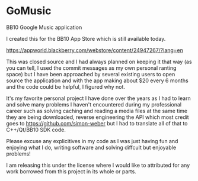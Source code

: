 # GoMusic
BB10 Google Music application

I created this for the BB10 App Store which is still available today.

https://appworld.blackberry.com/webstore/content/24947267/?lang=en

This was closed source and I had always planned on keeping it that way (as you can tell, I used the commit messages as my own personal ranting space) but I have been approached by several existing users to open source the application and with the app making about $20 every 6 months and the code could be helpful, I figured why not.

It's my favorite personal project I have done over the years as I had to learn and solve many problems I haven't encountered during my
professional career such as solving caching and reading a media files at the same time they are being downloaded, reverse engineering the API which most credit goes to https://github.com/simon-weber but I had to translate all of that to C++/Qt/BB10 SDK code.

Please excuse any explicitives in my code as I was just having fun and enjoying what I do, writing software and solving diffcult but enjoyable problems!

I am releasing this under the license where I would like to attributed for any work borrowed from this project in its whole or parts.
